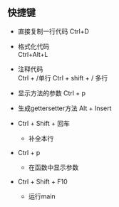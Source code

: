 ## 快捷键  

* 直接复制一行代码
    Ctrl+D   
    
* 格式化代码  
    Ctrl+Alt+L  
    
* 注释代码  
    Ctrl + /单行
    Ctrl + shift + / 多行 
    
* 显示方法的参数 
    Ctrl + p   
    
* 生成gettersetter方法
    Alt + Insert    
 
 * Ctrl + Shift + 回车
    * 补全本行
    
 * Ctrl + p
   * 在函数中显示参数
   
 * Ctrl + Shift + F10
   * 运行main  